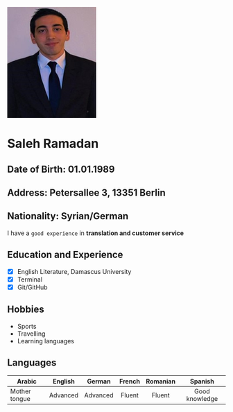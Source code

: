 ![my image](picture.jpg)

# Saleh Ramadan

## Date of Birth: 01.01.1989
## Address: Petersallee 3, 13351 Berlin
## Nationality: Syrian/German

I have a `good experience` in **translation and customer service**

## Education and Experience

- [x] English Literature, Damascus University
- [x] Terminal 
- [x] Git/GitHub

## Hobbies
* Sports
* Travelling
* Learning languages 


## Languages

| Arabic    |    English   |  German  | French | Romanian | Spanish|
|-------  |    :-----:     |   :-----: |:-----:|:-----:   |:-----:|
| Mother tongue   | Advanced| Advanced| Fluent| Fluent| Good knowledge|